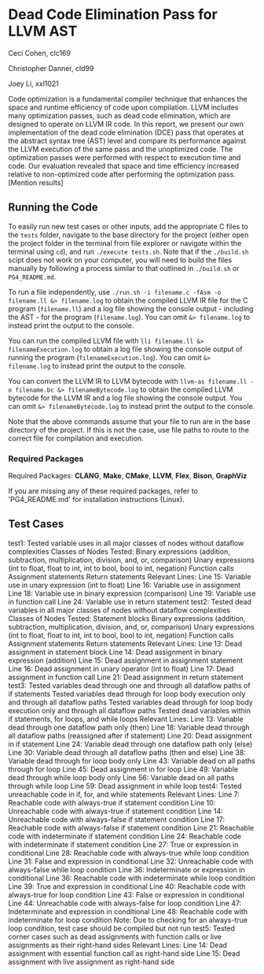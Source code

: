 # Dead Code Elimination Pass for LLVM AST
Ceci Cohen, clc169

Christopher Danner, cld99

Joey Li, xxl1021

Code optimization is a fundamental compiler technique that enhances the space and runtime efficiency of code upon compilation. LLVM includes many optimization passes, such as dead code elimination, which are designed to operate on LLVM IR code. In this report, we present our own implementation of the dead code elimination (DCE) pass that operates at the abstract syntax tree (AST) level and compare its performance against the LLVM execution of the same pass and the unoptimized code. The optimization passes were performed with respect to execution time and code. Our evaluation revealed that space and time efficiency increased relative to non-optimized code after performing the optimization pass. [Mention results]

## Running the Code
To easily run new test cases or other inputs, add the appropriate C files to the `tests` folder, navigate to the base directory for the project (either open the project folder in the terminal from file explorer or navigate within the terminal using `cd`), and run `./execute tests.sh`. Note that if the `./build.sh` scipt does not work on your computer, you will need to build the files manually by following a process similar to that outlined in `./build.sh` or `PG4_README.md`.

To run a file independently, use `./run.sh -i filename.c -fAsm -o filename.ll &> filename.log` to obtain the compiled LLVM IR file for the C program (`filename.ll`) and a log file showing the console output - including the AST - for the program (`filename.log`). You can omit `&> filename.log` to instead print the output to the console.

You can run the compiled LLVM file with `lli filename.ll &> filenameExecution.log` to obtain a log file showing the console output of running the program (`filenameExecution.log`). You can omit `&> filename.log` to instead print the output to the console.

You can convert the LLVM IR to LLVM bytecode with `llvm-as filename.ll -o filename.bc &> filenameBytecode.log` to obtain the compiled LLVM bytecode for the LLVM IR and a log file showing the console output. You can omit `&> filenameBytecode.log` to instead print the output to the console.

Note that the above commands assume that your file to run are in the base directory of the project. If this is not the case, use file paths to route to the correct file for compilation and execution.

### Required Packages
Required Packages: **CLANG**, **Make**, **CMake**, **LLVM**, **Flex**, **Bison**, **GraphViz**

If you are missing any of these required packages, refer to 'PG4_README.md' for installation instructions (Linux).

## Test Cases
test1:
    Tested variable uses in all major classes of nodes without dataflow complexities
    Classes of Nodes Tested:
        Binary expressions (addition, subtraction, multiplication, division, and, or, comparison)
        Unary expressions (int to float, float to int, int to bool, bool to int, negation)
        Function calls
        Assignment statements
        Return statements
    Relevant Lines:
        Line 15: Variable use in unary expression (int to float)
        Line 16: Variable use in assignment
        Line 18: Variable use in binary expression (comparison)
        Line 19: Variable use in function call
        Line 24: Variable use in return statement
test2:
    Tested dead variables in all major classes of nodes without dataflow complexities
    Classes of Nodes Tested:
        Statement blocks
        Binary expressions (addition, subtraction, multiplication, division, and, or, comparison)
        Unary expressions (int to float, float to int, int to bool, bool to int, negation)
        Function calls
        Assignment statements
        Return statements
    Relevant Lines:
        Line 13: Dead assignment in statement block
        Line 14: Dead assignment in binary expression (addition)
        Line 15: Dead assignment in assignment statement
        Line 16: Dead assignment in unary operator (int to float)
        Line 17: Dead assignment in function call
        Line 21: Dead assignment in return statement
test3:
    Tested variables dead through one and through all dataflow paths of if statements
    Tested variables dead through for loop body execution only and through all dataflow paths
    Tested variables dead through for loop body execution only and through all dataflow paths
    Tested dead variables within if statements, for loops, and while loops
    Relevant Lines:
        Line 13: Variable dead through one dataflow path only (then)
        Line 18: Variable dead through all dataflow paths (reassigned after if statement)
        Line 20: Dead assignment in if statement
        Line 24: Variable dead through one dataflow path only (else)
        Line 30: Variable dead through all dataflow paths (then and else)
        Line 38: Variable dead through for loop body only
        Line 43: Variable dead on all paths through for loop
        Line 45: Dead assignment in for loop
        Line 49: Variable dead through while loop body only
        Line 56: Variable dead on all paths through while loop
        Line 59: Dead assignment in while loop
test4:
    Tested unreachable code in if, for, and while statements
    Relevant Lines:
        Line 7: Reachable code with always-true if statement condition
        Line 10: Unreachable code with always-true if statement condition
        Line 14: Unreachable code with always-false if statement condition
        Line 17: Reachable code with always-false if statement condition
        Line 21: Reachable code with indeterminate if statement condition
        Line 24: Reachable code with indeterminate if statement condition
        Line 27: True or expression in conditional
        Line 28: Reachable code with always-true while loop condition
        Line 31: False and expression in conditional
        Line 32: Unreachable code with always-false while loop condition
        Line 36: Indeterminate or expression in conditional
        Line 36: Reachable code with indeterminate while loop condition
        Line 39: True and expression in conditional
        Line 40: Reachable code with always-true for loop condition
        Line 43: False or expression in conditional
        Line 44: Unreachable code with always-false for loop condition
        Line 47: Indeterminate and expression in conditional
        Line 48: Reachable code with indeterminate for loop condition
    Note: Due to checking for an always-true loop condition, test case should be compiled but not run
test5:
    Tested corner cases such as dead assignments with function calls or live assignments as their right-hand sides
    Relevant Lines:
        Line 14: Dead assignment with essential function call as right-hand side
        Line 15: Dead assignment with live assignment as right-hand side